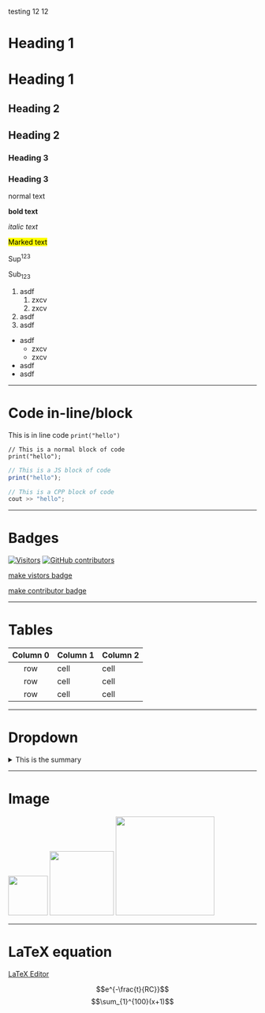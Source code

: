 testing 12 12

# Heading 1

<h1>Heading 1</h1>

## Heading 2

<h2>Heading 2</h2>

### Heading 3

<h3>Heading 3</h3>

normal text

**bold text**

_italic text_

<mark>Marked text</mark>

Sup<sup>123</sup>

Sub<sub>123</sub>

1. asdf
   1. zxcv
   2. zxcv
2. asdf
3. asdf

- asdf
  - zxcv
  - zxcv
- asdf
- asdf

---

# Code in-line/block

This is in line code `print("hello")`

```
// This is a normal block of code
print("hello");
```

```js
// This is a JS block of code
print("hello");
```

```cpp
// This is a CPP block of code
cout >> "hello";
```

---

# Badges

[![Visitors](https://api.visitorbadge.io/api/visitors?path=https%3A%2F%2Fgithub.com%2FHongYang01%2Ftesting&labelColor=%23d9e3f0&countColor=%23697689&style=flat&labelStyle=lower)](https://visitorbadge.io/status?path=https%3A%2F%2Fgithub.com%2FHongYang01%2Ftesting)
[![GitHub contributors](https://img.shields.io/github/contributors/HongYang01/testing?labelColor=%23d9e3f0&color=%23697689)](https://github.com/HongYang01/testing/graphs/contributors)

[make vistors badge](https://visitorbadge.io/)

[make contributor badge](https://shields.io/badges/git-hub-contributors)

---

# Tables

| Column 0 | Column 1 | Column 2 |
| :------: | -------- | -------- |
|   row    | cell     | cell     |
|   row    | cell     | cell     |
|   row    | cell     | cell     |

---

# Dropdown

<details>
<summary>This is the summary</summary><br>

1. sadf
2. sadfasdf
3. asdfsdf

</details>

---

# Image

<img src="https://upload.wikimedia.org/wikipedia/commons/thumb/5/5a/Aerial_view_of_Apple_Park_dllu.jpg/1280px-Aerial_view_of_Apple_Park_dllu.jpg" width="auto" height="80" />
<img src="https://upload.wikimedia.org/wikipedia/commons/thumb/5/5a/Aerial_view_of_Apple_Park_dllu.jpg/1280px-Aerial_view_of_Apple_Park_dllu.jpg" width="auto" height="130" />
<img src="https://upload.wikimedia.org/wikipedia/commons/thumb/5/5a/Aerial_view_of_Apple_Park_dllu.jpg/1280px-Aerial_view_of_Apple_Park_dllu.jpg" width="auto" height="200" />

---

# LaTeX equation

[LaTeX Editor](https://latexeditor.lagrida.com/)

$$e^{-\frac{t}{RC}}$$
$$\sum_{1}^{100}(x+1)$$

